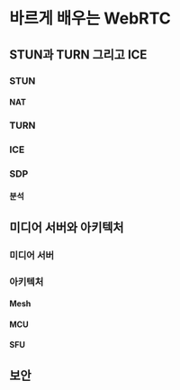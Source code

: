 # 바르게 배우는 WebRTC

## STUN과 TURN 그리고 ICE

### STUN

#### NAT

### TURN

### ICE

### SDP

#### 분석


## 미디어 서버와 아키텍처

### 미디어 서버

### 아키텍처

#### Mesh

#### MCU

#### SFU


## 보안

